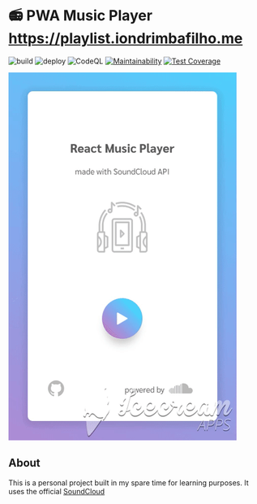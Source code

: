 # :radio: PWA Music Player <https://playlist.iondrimbafilho.me>

![build](https://github.com/iondrimba/pwa-music-player/workflows/build/badge.svg)
![deploy](https://github.com/iondrimba/pwa-music-player/workflows/deploy/badge.svg?branch=master)
![CodeQL](https://github.com/iondrimba/pwa-music-player/workflows/CodeQL/badge.svg?branch=master)
[![Maintainability](https://api.codeclimate.com/v1/badges/732c7048996ee6a48bb4/maintainability)](https://codeclimate.com/github/iondrimba/pwa-music-player/maintainability)
[![Test Coverage](https://api.codeclimate.com/v1/badges/732c7048996ee6a48bb4/test_coverage)](https://codeclimate.com/github/iondrimba/pwa-music-player/test_coverage)

![Demo](https://raw.githubusercontent.com/iondrimba/images/master/playlist.gif?raw=true)

## About

This is a personal project built in my spare time for learning purposes.
It uses the official [SoundCloud](https://developers.soundcloud.com/docs/api)

